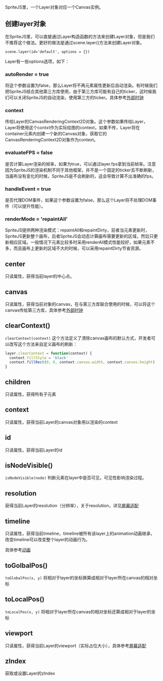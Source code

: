 SpriteJS里，一个Layer对象对应一个Canvas实例。

## 创建layer对象

在SpriteJS里，可以直接通过Layer构造函数的方法来创建Layer对象，但是我们不推荐这个做法。更好的做法是通过scene.layer()方法来创建Layer对象。

`scene.layer(id='default', options = {})`

Layer有一些options选项，如下：

### autoRender = true

将这个参数设置为false，那么Layer将不再元素属性更新后自动渲染。有时候我们把SpriteJS结合其他第三方库使用，由于第三方库可能有自己的ticker，这时候我们可以关闭SpriteJS的自动渲染，使用第三方的ticker。具体参考[外部时钟](/zh-cn/guide/ticker)

### context

传给Layer的CanvasRenderingContext2D对象。这个参数如果传给Layer，Layer将使用这个contxt作为实际绘图的context，如果不传，Layer将在container元素内创建一个新的Canvas对象，获取它的CanvasRenderingContext2D对象作为context。

### evaluateFPS = false

是否计算Layer渲染的帧率，如果为true，可以通过layer.fps拿到当前帧率。注意因为SpriteJS的渲染机制不同于其他框架，并不是一个固定的ticker去不断刷新，当画布没有变化的时候，SpriteJS是不会刷新的，这会导致计算不出准确的fps。

### handleEvent = true 

是否代理DOM事件，如果这个参数设置为false，那么这个Layer将不处理DOM事件（可以提升性能）。

### renderMode = 'repaintAll'

SpriteJS提供两种渲染模式：repaintAll和repaintDirty，前者当元素更新时，SpriteJS更新整个画布，后者SpriteJS会动态计算画布需要更新的区域，然后只更新相应区域。一般情况下元素比较多时采用renderAll模式性能较好，如果元素不多，而且画布上更新的区域不大的时候，可以采用repaintDirty节省资源。

## center

只读属性，获得当前layer的中心点。

## canvas

只读属性，获得当前对象的canvas，在与第三方库联合使用的时候，可以将这个canvas传给第三方库，具体参考[外部时钟](/zh-cn/guide/ticker)

## clearContext()

`clearContext(context)` 这个方法定义了清除canvas画布的默认方式，开发者可以改写这个方法来自定义画布的刷新：

```js
layer.clearContext = function(context) {
  context.fillStyle = 'black'
  context.fillRect(0, 0, context.canvas.width, context.canvas.height)
}
```

## children

只读属性，获得所有子元素

## context

只读属性，获得当前Layer的canvas对象用以渲染的context

## id

只读属性，获得当前Layer的id

## isNodeVisible()

`isNodeVisible(node)` 判断元素在layer中是否可见，可见性影响渲染过程。

## resolution

获得当前Layer的resolution（分辨率），关于resolution，详见[屏幕适配](/zh-cn/guide/resolution)

## timeline

只读属性，获得当前timeline，timeline被所有该layer上的animation动画继承，改变timeline可以改变整个layer的动画行为。

具体参考[动画](/zh-cn/effect#动画-animate)

## toGolbalPos()

`toGlobalPos(x, y)` 将相对于layer的坐标换算成相对于layer所在canvas的相对坐标

## toLocalPos()

`toLocalPos(x, y)` 将相对于layer所在canvas的相对坐标还算成相对于layer的坐标

## viewport

只读属性，获得当前Layer的viewport（实际占位大小），具体参考[屏幕适配](/zh-cn/guide/resolution)

## zIndex

获取或设置Layer的zIndex

